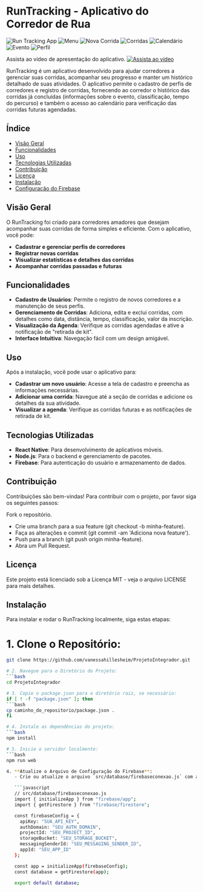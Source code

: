 # RunTracking - Aplicativo do Corredor de Rua
![Run Tracking App](https://raw.githubusercontent.com/vanessahillesheim/ProjetoIntegrador/master/src/img/RunTraking.JPG)
![Menu](https://raw.githubusercontent.com/vanessahillesheim/ProjetoIntegrador/master/src/img/menu.PNG)
![Nova Corrida](https://raw.githubusercontent.com/vanessahillesheim/ProjetoIntegrador/master/src/img/nova_corrida.PNG)
![Corridas](https://raw.githubusercontent.com/vanessahillesheim/ProjetoIntegrador/master/src/img/corridas.PNG)
![Calendário](https://raw.githubusercontent.com/vanessahillesheim/ProjetoIntegrador/master/src/img/calendario.PNG)
![Evento](https://raw.githubusercontent.com/vanessahillesheim/ProjetoIntegrador/master/src/img/evento.PNG)
![Perfil](https://raw.githubusercontent.com/vanessahillesheim/ProjetoIntegrador/master/src/img/perfil.PNG)

Assista ao vídeo de apresentação do aplicativo.
[![Assista ao vídeo](https://img.youtube.com/vi/F38zsjO55GI/0.jpg)](https://youtu.be/F38zsjO55GI)

RunTracking é um aplicativo desenvolvido para ajudar corredores a gerenciar suas corridas, acompanhar seu progresso e manter um histórico detalhado de suas atividades. O aplicativo permite o cadastro de perfis de corredores e registro de corridas, fornecendo ao corredor o histórico das corridas já concluídas (informações sobre o evento, classificação, tempo do percurso) e também o acesso ao calendário para verificação das corridas futuras agendadas.

## Índice

- [Visão Geral](#visão-geral)
- [Funcionalidades](#funcionalidades)
- [Uso](#uso)
- [Tecnologias Utilizadas](#tecnologias-utilizadas)
- [Contribuição](#contribuição)
- [Licença](#licença)
- [Instalação](#instalação)
- [Configuração do Firebase](#configuração-do-firebase)
  
## Visão Geral

O RunTracking foi criado para corredores amadores que desejam acompanhar suas corridas de forma simples e eficiente. Com o aplicativo, você pode:
- **Cadastrar e gerenciar perfis de corredores**
- **Registrar novas corridas**
- **Visualizar estatísticas e detalhes das corridas**
- **Acompanhar corridas passadas e futuras**

  
## Funcionalidades

- **Cadastro de Usuários**: Permite o registro de novos corredores e a manutenção de seus perfis.
- **Gerenciamento de Corridas**: Adiciona, edita e exclui corridas, com detalhes como data, distância, tempo, classificação, valor da inscrição.
- **Visualização da Agenda**: Verifique as corridas agendadas e ative a notificação de "retirada de kit".
- **Interface Intuitiva**: Navegação fácil com um design amigável.

## Uso

Após a instalação, você pode usar o aplicativo para:
- **Cadastrar um novo usuário**: Acesse a tela de cadastro e preencha as informações necessárias.
- **Adicionar uma corrida**: Navegue até a seção de corridas e adicione os detalhes da sua atividade.
- **Visualizar a agenda**: Verifique as corridas futuras e as notificações de retirada de kit.

## Tecnologias Utilizadas

- **React Native**: Para desenvolvimento de aplicativos móveis.
- **Node.js**: Para o backend e gerenciamento de pacotes.
- **Firebase**: Para autenticação do usuário e armazenamento de dados.

## **Contribuição**
Contribuições são bem-vindas! Para contribuir com o projeto, por favor siga os seguintes passos:

Fork o repositório.
- Crie uma branch para a sua feature (git checkout -b minha-feature).
- Faça as alterações e commit (git commit -am 'Adiciona nova feature').
- Push para a branch (git push origin minha-feature).
- Abra um Pull Request.

## **Licença**
Este projeto está licenciado sob a Licença MIT - veja o arquivo LICENSE para mais detalhes.

## Instalação

Para instalar e rodar o RunTracking localmente, siga estas etapas:

# 1. Clone o Repositório:
```bash
git clone https://github.com/vanessahillesheim/ProjetoIntegrador.git

# 2. Navegue para o Diretório do Projeto:
```bash
cd ProjetoIntegrador

# 3. Copie o package.json para o diretório raiz, se necessário:
if [ ! -f "package.json" ]; then
```bash
cp caminho_do_repositorio/package.json .
fi

# 4. Instale as dependências do projeto:
```bash
npm install

# 5. Inicie o servidor localmente:
```bash
npm run web

4. **Atualize o Arquivo de Configuração do Firebase**:
   - Crie ou atualize o arquivo `src/database/firebaseconexao.js` com as suas credenciais do Firebase. O arquivo deve se parecer com o seguinte:

   ```javascript
   // src/database/firebaseconexao.js
   import { initializeApp } from "firebase/app";
   import { getFirestore } from "firebase/firestore";

   const firebaseConfig = {
     apiKey: "SUA_API_KEY",
     authDomain: "SEU_AUTH_DOMAIN",
     projectId: "SEU_PROJECT_ID",
     storageBucket: "SEU_STORAGE_BUCKET",
     messagingSenderId: "SEU_MESSAGING_SENDER_ID",
     appId: "SEU_APP_ID"
   };

   const app = initializeApp(firebaseConfig);
   const database = getFirestore(app);

   export default database;
